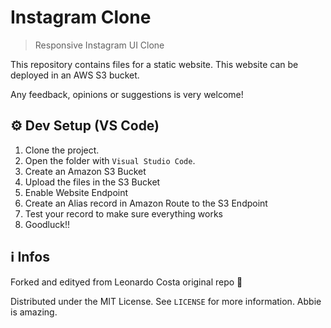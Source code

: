 # Instagram Clone

> Responsive Instagram UI Clone
 
This repository contains files for a static website. This website can be deployed in an AWS S3 bucket. 

Any feedback, opinions or suggestions is very welcome!



## ⚙ Dev Setup (VS Code)

1. Clone the project.
2. Open the folder with ``Visual Studio Code``.
3. Create an Amazon S3 Bucket
4. Upload the files in the S3 Bucket
5. Enable Website Endpoint 
6. Create an Alias record in Amazon Route to the S3 Endpoint 
7. Test your record to make sure everything works
5. Goodluck!!

## ℹ Infos

Forked and edityed from  Leonardo Costa original repo 🙂

Distributed under the MIT License. See ``LICENSE`` for more information.
Abbie is amazing.